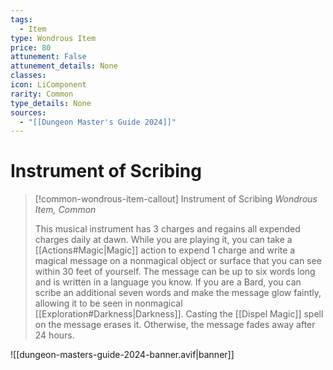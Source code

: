 ```yaml
---
tags:
  - Item
type: Wondrous Item
price: 80
attunement: False
attunement_details: None
classes:
icon: LiComponent
rarity: Common
type_details: None
sources: 
  - "[[Dungeon Master's Guide 2024]]"
---
```

# Instrument of Scribing
>[!common-wondrous-item-callout] Instrument of Scribing
>_Wondrous Item, Common_
>
>This musical instrument has 3 charges and regains all expended charges daily at dawn. While you are playing it, you can take a [[Actions#Magic\|Magic]] action to expend 1 charge and write a magical message on a nonmagical object or surface that you can see within 30 feet of yourself. The message can be up to six words long and is written in a language you know. If you are a Bard, you can scribe an additional seven words and make the message glow faintly, allowing it to be seen in nonmagical [[Exploration#Darkness\|Darkness]]. Casting the [[Dispel Magic]] spell on the message erases it. Otherwise, the message fades away after 24 hours.
>


![[dungeon-masters-guide-2024-banner.avif|banner]]